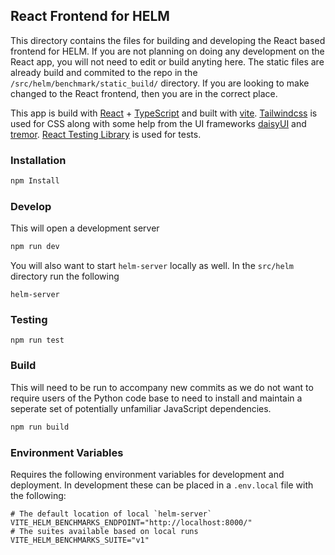React Frontend for HELM
-------------------------

This directory contains the files for building and developing the React based frontend for HELM. If you are not planning on doing any development on the React app, you will not need to edit or build anyting here. The static files are already build and commited to the repo in the `/src/helm/benchmark/static_build/` directory. If you are looking to make changed to the React frontend, then you are in the correct place.

This app is build with [React](https://react.dev/) + [TypeScript](https://www.typescriptlang.org/) and built with [vite](https://vitejs.dev/). [Tailwindcss](https://tailwindcss.com/) is used for CSS along with some help from the UI frameworks [daisyUI](https://daisyui.com/) and [tremor](https://www.tremor.so/). [React Testing Library](https://testing-library.com/docs/react-testing-library/intro/) is used for tests.



### Installation
```bash
npm Install
```

### Develop

This will open a development server

```bash
npm run dev
```

You will also want to start `helm-server` locally as well. In the `src/helm` directory run the following

```
helm-server
```

### Testing

```
npm run test
```

### Build

This will need to be run to accompany new commits as we do not want to require users of the Python code base to need to install and maintain a seperate set of potentially unfamiliar JavaScript dependencies.

```bash
npm run build
```

### Environment Variables

Requires the following environment variables for development and deployment. In development these can be placed in a `.env.local` file with the following:

```
# The default location of local `helm-server`
VITE_HELM_BENCHMARKS_ENDPOINT="http://localhost:8000/"
# The suites available based on local runs
VITE_HELM_BENCHMARKS_SUITE="v1"
```
